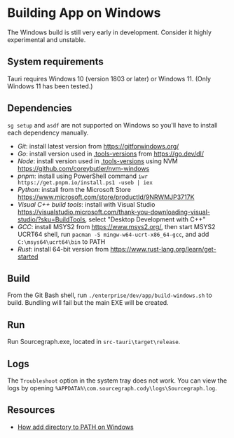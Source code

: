 # Building App on Windows

The Windows build is still very early in development. Consider it highly experimental and unstable. 

## System requirements

Tauri requires Windows 10 (version 1803 or later) or Windows 11. (Only Windows 11 has been tested.)

## Dependencies

`sg setup` and `asdf` are not supported on Windows so you'll have to install each dependency manually.

- *Git*: install latest version from https://gitforwindows.org/
- *Go*: install version used in [.tools-versions](https://sourcegraph.com/github.com/sourcegraph/sourcegraph/-/blob/.tool-versions) from https://go.dev/dl/
- *Node*: install version used in [.tools-versions](https://sourcegraph.com/github.com/sourcegraph/sourcegraph/-/blob/.tool-versions) using NVM https://github.com/coreybutler/nvm-windows
- *pnpm*: install using PowerShell command `iwr https://get.pnpm.io/install.ps1 -useb | iex`
- *Python*: install from the Microsoft Store https://www.microsoft.com/store/productId/9NRWMJP3717K
- *Visual C++ build tools*: install with Visual Studio https://visualstudio.microsoft.com/thank-you-downloading-visual-studio/?sku=BuildTools, select "Desktop Development with C++"
- *GCC*: install MSYS2 from https://www.msys2.org/, then start MSYS2 UCRT64 shell, run `pacman -S mingw-w64-ucrt-x86_64-gcc`, and add `C:\msys64\ucrt64\bin` to PATH
- *Rust*: install 64-bit version from https://www.rust-lang.org/learn/get-started

## Build

From the Git Bash shell, run `./enterprise/dev/app/build-windows.sh` to build. Bundling will fail but the main EXE will be created.

## Run

Run Sourcegraph.exe, located in `src-tauri\target\release`.

## Logs

The `Troubleshoot` option in the system tray does not work. You can view the logs by opening `%APPDATA%\com.sourcegraph.cody\logs\Sourcegraph.log`.

## Resources

- [How add directory to PATH on Windows](https://windowsloop.com/how-to-add-to-windows-path/)
